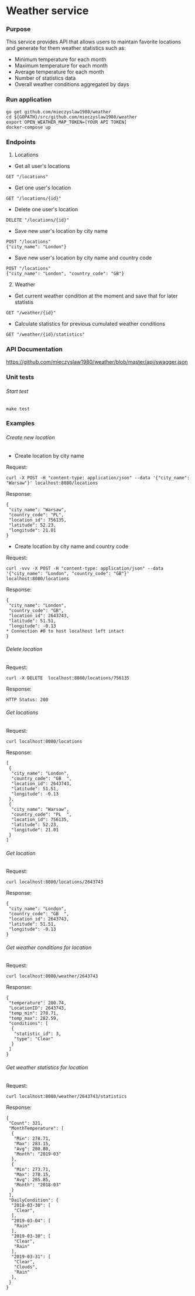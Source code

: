 # Weather service
### Purpose
This service provides API that allows users to maintain favorite locations and generate for them weather statistics such as:
* Minimum temperature for each month
* Maximum temperature for each month
* Average temperature for each month
* Number of statistics data
* Overall weather conditions aggregated by days 
### Run application
```
go get github.com/mieczyslaw1980/weather
cd ${GOPATH}/src/github.com/mieczyslaw1980/weather
export OPEN_WEATHER_MAP_TOKEN=[YOUR API TOKEN]
docker-compose up
```
 

### Endpoints
1. Locations
* Get all user's locations
```$xslt
GET "/locations"
```
* Get one user's location
```
GET "/locations/{id}"
```
* Delete one user's location
```
DELETE "/locations/{id}"
```
* Save new user's location by city name 
```
POST "/locations"
{"city_name": "London"}   
```
* Save new user's location by city name and country code
```
POST "/locations"
{"city_name": "London", "country_code": "GB"}
``` 
2. Weather
* Get current weather condition at the moment and save that for later statistis
```
GET "/weather/{id}"
```
* Calculate statistics for previous cumulated weather conditions
```
GET "/weather/{id}/statistics"
```

### API Documentation

https://github.com/mieczyslaw1980/weather/blob/master/api/swagger.json

### Unit tests
###### Start test
```
make test
```


### Examples
###### Create new location
* Create location by city name

Request:
```
curl -X POST -H "content-type: application/json" --data '{"city_name": "Warsaw"}' localhost:8080/locations
```
Response:
```$xslt
{
 "city_name": "Warsaw",
 "country_code": "PL",
 "location_id": 756135,
 "latitude": 52.23,
 "longitude": 21.01
}
```
* Create location by city name and country code

Request:
```
curl -vvv -X POST -H "content-type: application/json" --data '{"city_name": "London", "country_code": "GB"}' localhost:8080/locations
```

Response:
```$xslt
{
 "city_name": "London",
 "country_code": "GB",
 "location_id": 2643743,
 "latitude": 51.51,
 "longitude": -0.13
* Connection #0 to host localhost left intact
}
```

###### Delete location

Request:
```
curl -X DELETE  localhost:8080/locations/756135
```

Response:
```$xslt
HTTP Status: 200
```

###### Get locations

Request:
 ```
curl localhost:8080/locations
```
Response:
```
[
 {
  "city_name": "London",
  "country_code": "GB  ",
  "location_id": 2643743,
  "latitude": 51.51,
  "longitude": -0.13
 },
 {
  "city_name": "Warsaw",
  "country_code": "PL  ",
  "location_id": 756135,
  "latitude": 52.23,
  "longitude": 21.01
 }
]
```

###### Get location

Request:
```
curl localhost:8080/locations/2643743
```
Response:
```
{
 "city_name": "London",
 "country_code": "GB  ",
 "location_id": 2643743,
 "latitude": 51.51,
 "longitude": -0.13
}
```

###### Get weather conditions for location
Request:
```
curl localhost:8080/weather/2643743
```
Response:
```
{
 "temperature": 280.74,
 "LocationID": 2643743,
 "temp_min": 278.71,
 "temp_max": 282.59,
 "conditions": [
  {
   "statistic_id": 3,
   "type": "Clear"
  }
 ]
}
```

###### Get weather statistics for location
Request:
```
curl localhost:8080/weather/2643743/statistics
```
Response:
```
{
 "Count": 321,
 "MonthTemperature": [
  {
   "Min": 278.71,
   "Max": 283.15,
   "Avg": 280.80,
   "Month": "2019-03"
  },
  {
   "Min": 273.71,
   "Max": 278.15,
   "Avg": 285.85,
   "Month": "2018-03"
  }
 ],
 "DailyCondition": {
  "2018-03-30": [
   "Clear",
  ],
  "2019-03-04": [
   "Rain"
  ],
  "2019-03-30": [
   "Clear",
   "Rain"
  ],
  "2019-03-31": [
   "Clear",
   "Clouds",
   "Rain"
  ],
 }
}
```

